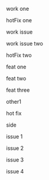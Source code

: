 work one

hotFix one

work issue

work issue two

hotFix two

feat one

feat two

feat three

other1

hot fix

side

issue 1

issue 2

issue 3

issue 4
